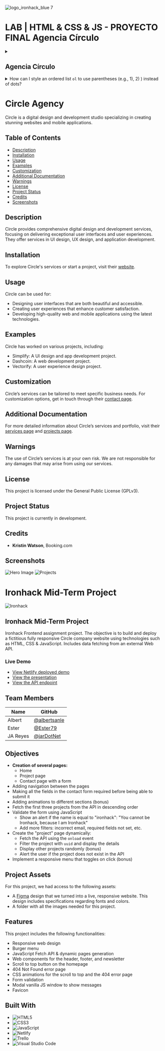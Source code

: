![logo_ironhack_blue 7](https://user-images.githubusercontent.com/23629340/40541063-a07a0a8a-601a-11e8-91b5-2f13e4e6b441.png)

# LAB | HTML & CSS & JS - PROYECTO FINAL Agencia Círculo

<details>
  <summary>
   <h2>Agencia Círculo</h2>
  </summary>

  This exercise allows you to practice and apply the concepts and techniques taught in class. 

  Upon completion of this exercise, you will be able to:

  - Properly structure a webpage using basic HTML tags (head, body, headings, paragraphs, images and lists)
  - Create and link an external CSS stylesheet with an HTML document.
  - Use *id* and *class* selectors to apply CSS styles to elements on a webpage.
  - Display images in a webpage using HTML image tags and CSS `background` property.
  - Submit completed work using Git and GitHub by creating a pull request.

  <br>
  <hr> 

</details>






<details>
  <summary>How can I style an ordered list <code>ol</code> to use parentheses (e.g., 1), 2) ) instead of dots?</summary>
  <br>

You can use [CSS counters](https://developer.mozilla.org/en-US/docs/Web/CSS/CSS_Counter_Styles/Using_CSS_counters) to style an ordered list (`ol`) element to use parentheses (e.g., 1), 2) ). Here's how to do it:  


1. First, you need to remove the default list style
2. Next, you need to create a custom list counter using the `counter-increment` property.
3. Last step is to use the `::before` pseudo selector to set the new style for the list markers using the custom list counter.



```css
ol {
  /* 1. Remove the default list style */  
  list-style: none;
}

ol > li {
  /* 2. Create a custom list counter */  
  counter-increment: listcounter;
}

ol > li::before {
  /*3. Set the new style for the list markers */
  content: counter(listcounter) ")";
}
```



This will remove the default list style, create a new counter called `listcounter` and style the list markers to use parentheses and the current value of the `listcounter` counter.



For more information on CSS Counters, check: [MDN -  Using CSS counters](https://developer.mozilla.org/en-US/docs/Web/CSS/CSS_Counter_Styles/Using_CSS_counters)



  [Back to top](#faqs)
</details>




# Circle Agency

Circle is a digital design and development studio specializing in creating stunning websites and mobile applications.

## Table of Contents
- [Description](#description)
- [Installation](#installation)
- [Usage](#usage)
- [Examples](#examples)
- [Customization](#customization)
- [Additional Documentation](#additional-documentation)
- [Warnings](#warnings)
- [License](#license)
- [Project Status](#project-status)
- [Credits](#credits)
- [Screenshots](#screenshots)

## Description
Circle provides comprehensive digital design and development services, focusing on delivering exceptional user interfaces and user experiences. They offer services in UI design, UX design, and application development.

## Installation
To explore Circle's services or start a project, visit their [website](https://midterm-circle-ironhack.netlify.app/).

## Usage
Circle can be used for:
- Designing user interfaces that are both beautiful and accessible.
- Creating user experiences that enhance customer satisfaction.
- Developing high-quality web and mobile applications using the latest technologies.

## Examples
Circle has worked on various projects, including:
- Simplify: A UI design and app development project.
- Dashcoin: A web development project.
- Vectorify: A user experience design project.

## Customization
Circle’s services can be tailored to meet specific business needs. For customization options, get in touch through their [contact page](https://midterm-circle-ironhack.netlify.app/#contact).

## Additional Documentation
For more detailed information about Circle’s services and portfolio, visit their [services page](https://midterm-circle-ironhack.netlify.app/#services) and [projects page](https://midterm-circle-ironhack.netlify.app/#projects).

## Warnings
The use of Circle’s services is at your own risk. We are not responsible for any damages that may arise from using our services.

## License
This project is licensed under the General Public License (GPLv3).

## Project Status
This project is currently in development.

## Credits
- **Kristin Watson**, Booking.com

## Screenshots
![Hero Image](https://midterm-circle-ironhack.netlify.app/assets/images/hero.jpg)
![Projects](https://midterm-circle-ironhack.netlify.app/assets/images/projects.jpg)



# Ironhack Mid-Term Project

![Ironhack](link_to_logo_image)

## Ironhack Mid-Term Project

Ironhack Frontend assignment project. The objective is to build and deploy a fictitious fully responsive Circle company website using technologies such as HTML, CSS & JavaScript. Includes data fetching from an external Web API.

### Live Demo
- [View Netlify deployed demo](link_to_netlify_demo)
- [View the presentation](link_to_presentation)
- [View the API endpoint](link_to_api_endpoint)

## Team Members
| Name   | GitHub |
|--------|--------|
| Albert | [@albertsanle](https://github.com/albertsanle) |
| Ester  | [@Ester79](https://github.com/Ester79) |
| JA Reyes | [@jarDotNet](https://github.com/jarDotNet) |

## Objectives
- **Creation of several pages:**
  - Home
  - Project page
  - Contact page with a form
- Adding navigation between the pages
- Making all the fields in the contact form required before being able to submit it
- Adding animations to different sections (bonus)
- Fetch the first three projects from the API in descending order
- Validate the form using JavaScript
  - Show an alert if the name is equal to "ironhack": "You cannot be Ironhack, because I am Ironhack"
  - Add more filters: incorrect email, required fields not set, etc.
- Create the "project" page dynamically:
  - Fetch the API using the `onload` event
  - Filter the project with `uuid` and display the details
  - Display other projects randomly (bonus)
  - Alert the user if the project does not exist in the API
- Implement a responsive menu that toggles on click (bonus)

## Project Assets
For this project, we had access to the following assets:
- A [Figma](https://www.figma.com/) design that we turned into a live, responsive website. This design includes specifications regarding fonts and colors.
- A folder with all the images needed for this project.

## Features
This project includes the following functionalities:
- Responsive web design
- Burger menu
- JavaScript Fetch API & dynamic pages generation
- Web components for the header, footer, and newsletter
- Scroll to top button on the homepage
- 404 Not Found error page
- CSS animations for the scroll to top and the 404 error page
- Form validation
- Modal vanilla JS window to show messages
- Favicon

## Built With
- ![HTML5](https://img.shields.io/badge/-HTML5-E34F26?logo=html5&logoColor=white)
- ![CSS3](https://img.shields.io/badge/-CSS3-1572B6?logo=css3&logoColor=white)
- ![JavaScript](https://img.shields.io/badge/-JavaScript-F7DF1E?logo=javascript&logoColor=black)
- ![Netlify](https://img.shields.io/badge/-Netlify-00C7B7?logo=netlify&logoColor=white)
- ![Trello](https://img.shields.io/badge/-Trello-0079BF?logo=trello&logoColor=white)
- ![Visual Studio Code](https://img.shields.io/badge/-Visual%20Studio%20Code-007ACC?logo=visual-studio-code&logoColor=white)
